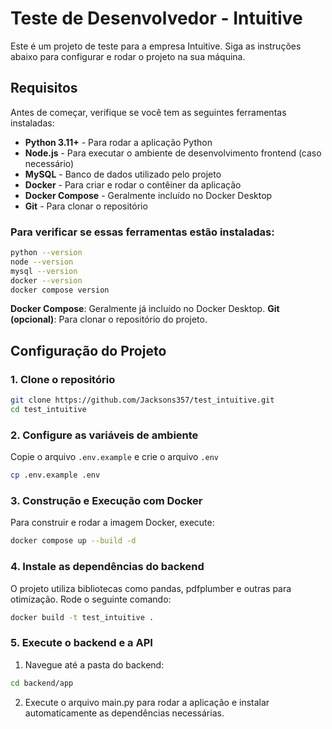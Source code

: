 # Teste de Desenvolvedor - Intuitive

Este é um projeto de teste para a empresa Intuitive. Siga as instruções abaixo para configurar e rodar o projeto na sua máquina.

## Requisitos

Antes de começar, verifique se você tem as seguintes ferramentas instaladas:

- **Python 3.11+** - Para rodar a aplicação Python
- **Node.js** - Para executar o ambiente de desenvolvimento frontend (caso necessário)
- **MySQL** - Banco de dados utilizado pelo projeto
- **Docker** - Para criar e rodar o contêiner da aplicação
- **Docker Compose** - Geralmente incluído no Docker Desktop
- **Git** - Para clonar o repositório

### Para verificar se essas ferramentas estão instaladas:

```bash
python --version
node --version
mysql --version
docker --version
docker compose version
```

**Docker Compose**: Geralmente já incluído no Docker Desktop.
**Git (opcional)**: Para clonar o repositório do projeto.

## Configuração do Projeto

### 1. **Clone o repositório**

```bash
git clone https://github.com/Jacksons357/test_intuitive.git
cd test_intuitive
```

### 2. **Configure as variáveis de ambiente**

Copie o arquivo `.env.example` e crie o arquivo `.env`

```bash
cp .env.example .env
```

### 3. **Construção e Execução com Docker**

Para construir e rodar a imagem Docker, execute:

```bash
docker compose up --build -d
```

### 4. **Instale as dependências do backend**

O projeto utiliza bibliotecas como pandas, pdfplumber e outras para otimização. Rode o seguinte comando:

```bash
docker build -t test_intuitive .
```
### 5. **Execute o backend e a API**

1. Navegue até a pasta do backend:

```bash
cd backend/app
```

2. Execute o arquivo main.py para rodar a aplicação e instalar automaticamente as dependências necessárias.

